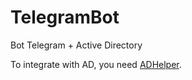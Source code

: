 # TelegramBot
Bot Telegram + Active Directory

To integrate with AD, you need [ADHelper](https://github.com/pjdsant/ADHelperLib.git/).
